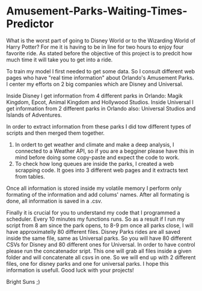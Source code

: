 # Amusement-Parks-Waiting-Times-Predictor
What is the worst part of going to Disney World or to the Wizarding World of Harry Potter?
For me it is having to be in line for two hours to enjoy four favorite ride.
As stated before the objective of this project is to predcit how much time it will take you to get into a ride. 

To train my model I first needed to get some data. So I consult different web pages who have "real time information" about Orlando's Amusement Parks. I center my efforts on 2 big companies which are Disney and Universal.

Inside Disney I get information from 4 different parks in Orlando: Magik Kingdom, Epcot, Animal Kingdom and Hollywood Studios.
Inside Universal I get information from 2 different parks in Orlando also: Universal Studios and Islands of Adventures. 

In order to extract information from these parks I did tow different types of scripts and then merged them together.

1. In ordert to get weather and climate and make a deep analysis, I connected to a Weather API, so if you are a begginer please have this in mind before doing some copy-paste and expect the code to work. 
2. To check how long queues are inside the parks, I created a web scrapping code. It goes into 3 different web pages and it extracts text from tables. 

Once all information is stored inside my volatile memory I perform only formating of the information and add colums' names. After all formating is done, all information is saved in a .csv.

Finally it is crucial for you to understand my code that I programmed a scheduler. Every 10 minutes my functions runs. So as a result if I run my script from 8 am since the park opens, to 8-9 pm once all parks close, I will have approximatelly 80 different files. Disney Parks rides are all saved inside the same file, same as Universal parks. So you will have 80 different CSVs for Disney and 80 different ones for Universal.
In order to have control please run the concatenador sript. This one will grab all files inside a given folder and will concatenate all csvs in one. So we will end up with 2 different files, one for disney parks and one for universal parks. 
I hope this information is usefull. Good luck with your projects!

Bright Suns ;)
